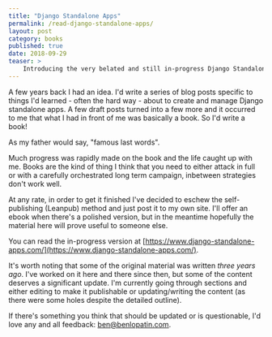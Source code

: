 ```yaml
---
title: "Django Standalone Apps"
permalink: /read-django-standalone-apps/
layout: post
category: books
published: true
date: 2018-09-29
teaser: >
    Introducing the very belated and still in-progress Django Standalone Apps fieldguide.
---
```


A few years back I had an idea. I'd write a series of blog posts specific to things I'd learned - often the hard way - about to create and manage Django standalone apps. A few draft posts turned into a few more and it occurred to me that what I had in front of me was basically a book. So I'd write a book!

As my father would say, "famous last words".

Much progress was rapidly made on the book and the life caught up with me. Books are the kind of thing I think that you need to either attack in full or with a carefully orchestrated long term campaign, inbetween strategies don't work well.

At any rate, in order to get it finished I've decided to eschew the self-publishing (Leanpub) method and just post it to my own site. I'll offer an ebook when there's a polished version, but in the meantime hopefully the material here will prove useful to someone else.

You can read the in-progress version at [https://www.django-standalone-apps.com/](https://www.django-standalone-apps.com/).

It's worth noting that some of the original material was written _three years ago_. I've worked on it here and there since then, but some of the content deserves a significant update. I'm currently going through sections and either editing to make it publishable or updating/writing the content (as there were some holes despite the detailed outline).

If there's something you think that should be updated or is questionable, I'd love any and all feedback: ben@benlopatin.com.
